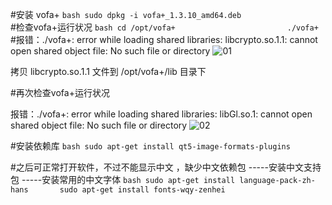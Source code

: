 #安装 vofa+ 
    ```bash
    sudo dpkg -i vofa+_1.3.10_amd64.deb   			     
    ```
#检查vofa+运行状况
    ```bash
    cd /opt/vofa+ 					     
    ./vofa+						          
     ```
#报错：./vofa+: error while loading shared libraries: libcrypto.so.1.1: cannot open shared object file: No such file or directory 
![01](https://github.com/viimssa/vofa/assets/164175884/d0004361-f77c-477b-a587-9e9b9267482b)

拷贝  libcrypto.so.1.1  文件到    /opt/vofa+/lib   目录下                  

#再次检查vofa+运行状况

报错：./vofa+: error while loading shared libraries: libGl.so.1: cannot open shared object file: No such file or directory
  ![02](https://github.com/viimssa/vofa/assets/164175884/8572ac0e-eb5e-4e23-94eb-b23e33bb717b)

#安装依赖库
    ```bash
    sudo apt-get install qt5-image-formats-plugins
     ```

#之后可正常打开软件，不过不能显示中文 ，缺少中文依赖包 -----安装中文支持包 -----安装常用的中文字体
    ```bash
    sudo apt-get install language-pack-zh-hans      
    sudo apt-get install fonts-wqy-zenhei	         
     ```
